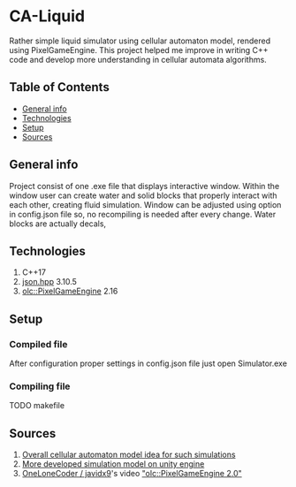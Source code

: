 # CA-Liquid
Rather simple liquid simulator using cellular automaton model, rendered using PixelGameEngine.
This project helped me improve in writing C++ code and develop more understanding in cellular automata algorithms.

## Table of Contents
* [General info](#general-info)
* [Technologies](#technologies)
* [Setup](#setup)
* [Sources](#sources)

## General info
Project consist of one .exe file that displays interactive window. Within the window user can create water and solid blocks that properly interact with each other,
creating fluid simulation. Window can be adjusted using option in config.json file so, no recompiling is needed after every change. Water blocks are actually decals,

## Technologies
 1. C++17
 2. [json.hpp](https://github.com/nlohmann/json) 3.10.5
 3. [olc::PixelGameEngine](https://github.com/OneLoneCoder/olcPixelGameEngine) 2.16
 
 ## Setup
  ### Compiled file
   After configuration proper settings in config.json file just open Simulator.exe
  ### Compiling file
   TODO makefile
   
## Sources
1. [Overall cellular automaton model idea for such simulations](https://w-shadow.com/blog/2009/09/01/simple-fluid-simulation)
2. [More developed simulation model on unity engine](http://www.jgallant.com/2d-liquid-simulator-with-cellular-automaton-in-unity)
3. [OneLoneCoder / javidx9](https://github.com/OneLoneCoder)'s video ["olc::PixelGameEngine 2.0"](https://www.youtube.com/watch?v=8OfgGUGP4Vc)
